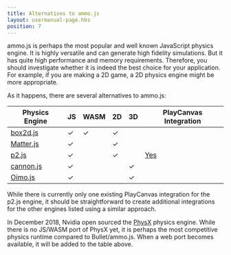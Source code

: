 ```yaml
---
title: Alternatives to ammo.js
layout: usermanual-page.hbs
position: 7
---
```


ammo.js is perhaps the most popular and well known JavaScript physics engine. It is highly versatile and can generate high fidelity simulations. But it has quite high performance and memory requirements. Therefore, you should investigate whether it is indeed the best choice for your application. For example, if you are making a 2D game, a 2D physics engine might be more appropriate.

As it happens, there are several alternatives to ammo.js:

| Physics Engine                                     | JS       | WASM     | 2D       | 3D       | PlayCanvas Integration                                |
|----------------------------------------------------|----------|----------|----------|----------|-------------------------------------------------------|
| [box2d.js](https://github.com/kripken/box2d.js)    | &#x2713; | &#x2713; | &#x2713; |          |                                                       |
| [Matter.js](https://github.com/liabru/matter-js)   | &#x2713; |          | &#x2713; |          |                                                       |
| [p2.js](https://github.com/schteppe/p2.js)         | &#x2713; |          | &#x2713; |          | [Yes](https://github.com/playcanvas/playcanvas-p2.js) |
| [cannon.js](https://github.com/schteppe/cannon.js) | &#x2713; |          |          | &#x2713; |                                                       |
| [Oimo.js](https://github.com/lo-th/Oimo.js)        | &#x2713; |          |          | &#x2713; |                                                       |

While there is currently only one existing PlayCanvas integration for the p2.js engine, it should be straightforward to create additional integrations for the other engines listed using a similar approach.

In December 2018, Nvidia open sourced the [PhysX][1] physics engine. While there is no JS/WASM port of PhysX yet, it is perhaps the most competitive physics runtime compared to Bullet/ammo.js. When a web port becomes available, it will be added to the table above.

[1]: https://github.com/NVIDIAGameWorks/PhysX

